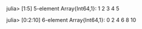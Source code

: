 julia> [1:5]
5-element Array{Int64,1}:
 1
 2
 3
 4
 5

julia> [0:2:10]
6-element Array{Int64,1}:
  0
  2
  4
  6
  8
 10

